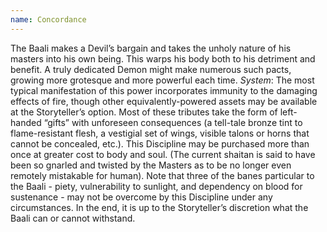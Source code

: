 ```yaml
---
name: Concordance
---
```


The Baali makes a Devil’s bargain and takes the unholy nature of his masters into his own being. This warps his body both to his detriment and benefit. A truly dedicated Demon might make numerous such pacts, growing more grotesque and more powerful each time.
_System_: The most typical manifestation of this power incorporates immunity to the damaging effects of fire, though other equivalently-powered assets may be available at the Storyteller’s option. Most of these tributes take the form of left-handed “gifts” with unforeseen consequences (a tell-tale bronze tint to flame-resistant flesh, a vestigial set of wings, visible talons or horns that cannot be concealed, etc.). This Discipline may be purchased more than once at greater cost to body and soul. (The current shaitan is said to have been so gnarled and twisted by the Masters as to be no longer even remotely mistakable for human). Note that three of the banes particular to the Baali - piety, vulnerability to sunlight, and dependency on blood for sustenance - may not be overcome by this Discipline under any circumstances. In the end, it is up to the Storyteller’s discretion what the Baali can or cannot withstand.